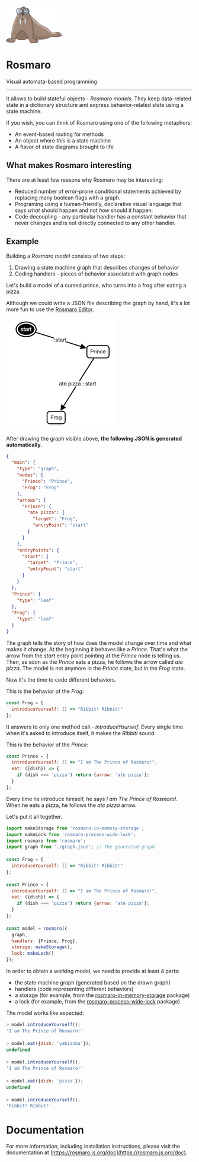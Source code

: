 
![Rosmaro logo](./logo.png)

# Rosmaro

Visual automata-based programming

***

It allows to build stateful objects - _Rosmaro models_. They keep data-related state in a dictionary structure and express behavior-related state using a state machine.

If you wish, you can think of Rosmaro using one of the following metaphors:

- An event-based routing for methods
- An object where _this_ is a state machine 
- A flavor of state diagrams brought to life

## What makes Rosmaro interesting

There are at least few reasons why Rosmaro may be interesting:

- Reduced number of error-prone conditional statements achieved by replacing many boolean flags with a graph.
- Programing using a human-friendly, declarative visual language that says _what_ should happen and not _how_ should it happen. 
- Code decoupling - any particular handler has a constant behavior that never changes and is not directly connected to any other handler.

## Example

Building a _Rosmaro model_ consists of two steps: 

1. Drawing a state machine graph that describes changes of behavior
1. Coding handlers - pieces of behavior associated with graph nodes

Let's build a model of a cursed prince, who turns into a frog after eating a pizza.

Although we could write a JSON file describing the graph by hand, it's a lot more fun to use the [Rosmaro Editor](https://rosmaro.js.org/editor).

![model graph](./example-graph.png)

After drawing the graph visible above, __the following JSON is generated automatically__.
```json
{
  "main": {
    "type": "graph",
    "nodes": {
      "Prince": "Prince",
      "Frog": "Frog"
    },
    "arrows": {
      "Prince": {
        "ate pizza": {
          "target": "Frog",
          "entryPoint": "start"
        }
      }
    },
    "entryPoints": {
      "start": {
        "target": "Prince",
        "entryPoint": "start"
      }
    }
  },
  "Prince": {
    "type": "leaf"
  },
  "Frog": {
    "type": "leaf"
  }
}
```

The graph tells the story of how does the model change over time and what makes it change. At the beginning it behaves like a _Prince_. That's what the arrow from the _start_ entry point pointing at the _Prince_ node is telling us. Then, as soon as the _Prince_ eats a pizza, he follows the arrow called _ate pizza_. The model is not anymore in the _Prince_ state, but in the _Frog_ state.

Now it's the time to code different behaviors.

This is the behavior of the _Frog_:
```javascript
const Frog = {
  introduceYourself: () => "Ribbit! Ribbit!"
};
```

It answers to only one method call - _introduceYourself_. Every single time when it's asked to introduce itself, it makes the _Ribbit!_ sound.

This is the behavior of the _Prince_:
```javascript
const Prince = {
  introduceYourself: () => "I am The Prince of Rosmaro!",
  eat: ({dish}) => {
    if (dish === 'pizza') return {arrow: 'ate pizza'};
  }
};
```

Every time he introduce himself, he says _I am The Prince of Rosmaro!_. When he eats a pizza, he follows the _ate pizza_ arrow.

Let's put it all together.
```javascript
import makeStorage from 'rosmaro-in-memory-storage';
import makeLock from 'rosmaro-process-wide-lock';
import rosmaro from 'rosmaro';
import graph from './graph.json'; // The generated graph

const Frog = {
  introduceYourself: () => "Ribbit! Ribbit!"
};

const Prince = {
  introduceYourself: () => "I am The Prince of Rosmaro!",
  eat: ({dish}) => {
    if (dish === 'pizza') return {arrow: 'ate pizza'};
  }
};

const model = rosmaro({
  graph,
  handlers: {Prince, Frog},
  storage: makeStorage(),
  lock: makeLock()
});
```

In order to obtain a working model, we need to provide at least 4 parts:

- the state machine graph (generated based on the drawn graph)
- handlers (code representing different behaviors)
- a storage (for example, from the [rosmaro-in-memory-storage](https://github.com/lukaszmakuch/rosmaro-in-memory-storage) package)
- a lock (for example, from the [rosmaro-process-wide-lock](https://github.com/lukaszmakuch/rosmaro-process-wide-lock) package)

The model works like expected:
```javascript
> model.introduceYourself();
'I am The Prince of Rosmaro!'

> model.eat({dish: 'yakisoba'});
undefined

> model.introduceYourself();
'I am The Prince of Rosmaro!'

> model.eat({dish: 'pizza'});
undefined

> model.introduceYourself();
'Ribbit! Ribbit!'
```

# Documentation

For more information, including installation instructions, please visit the documentation at [https://rosmaro.js.org/doc](https://rosmaro.js.org/doc).